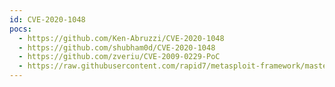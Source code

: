 ```yaml
---
id: CVE-2020-1048
pocs:
  - https://github.com/Ken-Abruzzi/CVE-2020-1048
  - https://github.com/shubham0d/CVE-2020-1048
  - https://github.com/zveriu/CVE-2009-0229-PoC
  - https://raw.githubusercontent.com/rapid7/metasploit-framework/master/modules/exploits/windows/local/cve_2020_1048_printerdemon.rb
---
```

